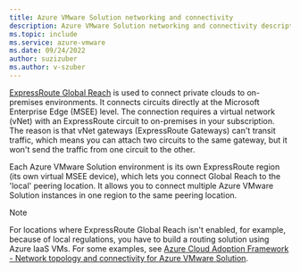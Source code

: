 ```yaml
---
title: Azure VMware Solution networking and connectivity
description: Azure VMware Solution networking and connectivity description.
ms.topic: include
ms.service: azure-vmware
ms.date: 09/24/2022
author: suzizuber
ms.author: v-szuber
---
```


<!-- Used in articles\azure-vmware\introduction.md and articles\azure-vmware\concepts-networking.md 

articles\azure-vmware\includes\azure-vmware-solution-networking-description.md

-->

[ExpressRoute Global Reach](../../expressroute/expressroute-global-reach.md) is used to connect private clouds to on-premises environments. It connects circuits directly at the Microsoft Enterprise Edge (MSEE) level. The connection requires a virtual network (vNet) with an ExpressRoute circuit to on-premises in your subscription.  The reason is that vNet gateways (ExpressRoute Gateways) can't transit traffic, which means you can attach two circuits to the same gateway, but it won't send the traffic from one circuit to the other.

Each Azure VMware Solution environment is its own ExpressRoute region (its own virtual MSEE device), which lets you connect Global Reach to the 'local' peering location.  It allows you to connect multiple Azure VMware Solution instances in one region to the same peering location. 

>[!NOTE]
>For locations where ExpressRoute Global Reach isn't enabled, for example, because of local regulations, you have to build a routing solution using Azure IaaS VMs. For some examples, see [Azure Cloud Adoption Framework - Network topology and connectivity for Azure VMware Solution](https://learn.microsoft.com/azure/cloud-adoption-framework/scenarios/azure-vmware/eslz-network-topology-connectivity).
